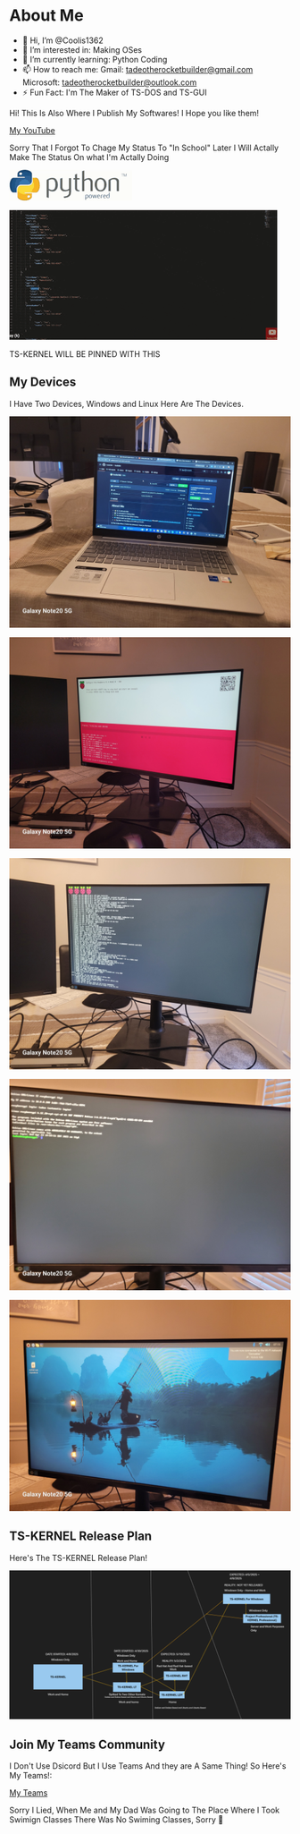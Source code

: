# About Me

- 👋 Hi, I’m @Coolis1362
- 👀 I’m interested in: Making OSes
- 🌱 I’m currently learning: Python Coding
- 📫 How to reach me: Gmail: [tadeotherocketbuilder@gmail.com](mailto://tadeotherocketbuilder@gmail.com) Microsoft: [tadeotherocketbuilder@outlook.com](mailto://tadeotherocketbuilder@outlook.com)
- ⚡ Fun Fact: I'm The Maker of TS-DOS and TS-GUI
<!---
Coolis1362/Coolis1362 is a ✨ special ✨ repository because its `README.md` (this file) appears on your GitHub profile.
You can click the Preview link to take a look at your changes.
--->

Hi! This Is Also Where I Publish My Softwares! I Hope you like them!

[My YouTube](
https://www.youtube.com/@andreallifevideostoo)

Sorry That I Forgot To Chage My Status To "In School" Later I Will Actally Make The Status
On what I'm Actally Doing

![Python GIF](https://github.com/Coolis1362/Coolis1362/blob/main/gifs/python-powered.gif)

![JSON Gif](https://github.com/Coolis1362/Coolis1362/blob/main/gifs/download.gif)

TS-KERNEL WILL BE PINNED WITH THIS

## My Devices

I Have Two Devices, Windows and Linux Here Are The Devices.

![Windows JPG](https://github.com/Coolis1362/Coolis1362/blob/main/jpgs/20250426_071351.jpg)

![Linux Looking For Device](https://github.com/Coolis1362/Coolis1362/blob/main/jpgs/20250426_071444.jpg)

![Linux Booting Kernel](https://github.com/Coolis1362/Coolis1362/blob/main/jpgs/20250426_071506.jpg)

![Linux CLI (Bash)](https://github.com/Coolis1362/Coolis1362/blob/main/jpgs/20250426_071527.jpg)

![Linux GLI (X Server)](https://github.com/Coolis1362/Coolis1362/blob/main/jpgs/20250426_071542.jpg)

## TS-KERNEL Release Plan

Here's The TS-KERNEL Release Plan!

![TS-KERNEL RELEASE PLAN](https://github.com/Coolis1362/Coolis1362/blob/main/pngs/Screenshot%202025-05-10%20124811.png)

## Join My Teams Community

I Don't Use Dsicord But I Use Teams And they are A Same Thing! So Here's My Teams!:

[My Teams](https://teams.live.com/l/community/FAA349azlMypIwO7gI)

Sorry I Lied, When Me and My Dad Was Going to The Place Where I Took Swimign Classes There Was No Swiming Classes, Sorry 🥲
